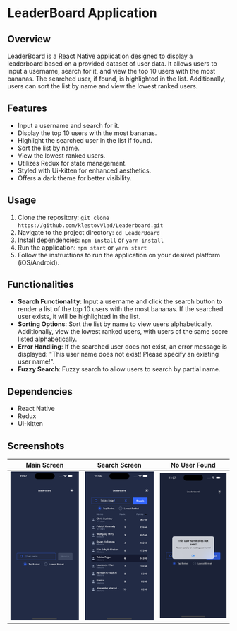 # LeaderBoard Application

## Overview

LeaderBoard is a React Native application designed to display a leaderboard based on a provided dataset of user data. It allows users to input a username, search for it, and view the top 10 users with the most bananas. The searched user, if found, is highlighted in the list. Additionally, users can sort the list by name and view the lowest ranked users.

## Features

- Input a username and search for it.
- Display the top 10 users with the most bananas.
- Highlight the searched user in the list if found.
- Sort the list by name.
- View the lowest ranked users.
- Utilizes Redux for state management.
- Styled with Ui-kitten for enhanced aesthetics.
- Offers a dark theme for better visibility.

## Usage

1. Clone the repository: `git clone https://github.com/klestovVlad/Leaderboard.git`
2. Navigate to the project directory: `cd LeaderBoard`
3. Install dependencies: `npm install` or `yarn install`
4. Run the application: `npm start` or `yarn start`
5. Follow the instructions to run the application on your desired platform (iOS/Android).

## Functionalities

- **Search Functionality**: Input a username and click the search button to render a list of the top 10 users with the most bananas. If the searched user exists, it will be highlighted in the list.
- **Sorting Options**: Sort the list by name to view users alphabetically. Additionally, view the lowest ranked users, with users of the same score listed alphabetically.
- **Error Handling**: If the searched user does not exist, an error message is displayed: "This user name does not exist! Please specify an existing user name!".
- **Fuzzy Search**: Fuzzy search to allow users to search by partial name.

## Dependencies

- React Native
- Redux
- Ui-kitten

## Screenshots

| Main Screen                                 | Search Screen                                 | No User Found                                    |
| ------------------------------------------- | --------------------------------------------- | ------------------------------------------------ |
| ![Main Screen](screenshots/main-screen.png) | ![Search Screen](screenshots/main-search.png) | ![No User Found](screenshots/no-users-state.png) |
